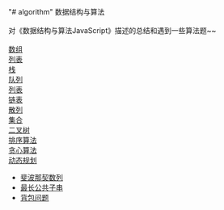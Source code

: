 "# algorithm" 
数据结构与算法</br></br>
对《数据结构与算法JavaScript》描述的总结和遇到一些算法题~~ </br></br>
[数组](https://github.com/dingruibobo/algorithm/blob/master/%E6%95%B0%E7%BB%84.md)</br>
[列表](https://github.com/dingruibobo/algorithm/blob/master/%E5%88%97%E8%A1%A8.md)</br>
[栈](https://github.com/dingruibobo/algorithm/blob/master/%E6%A0%88.md)</br>
[队列](https://github.com/dingruibobo/algorithm/blob/master/%E9%98%9F%E5%88%97.md)</br>
[列表](https://github.com/dingruibobo/algorithm/blob/master/%E9%93%BE%E8%A1%A8.md)</br>
[链表](https://github.com/dingruibobo/algorithm/blob/master/%E9%93%BE%E8%A1%A8.md)</br>
[散列](https://github.com/dingruibobo/algorithm/blob/master/%E6%95%A3%E5%88%97.md)</br>
[集合](https://github.com/dingruibobo/algorithm/blob/master/%E9%9B%86%E5%90%88.md)</br>
[二叉树](https://github.com/dingruibobo/algorithm/blob/master/%E4%BA%8C%E5%8F%89%E6%A0%91.md)</br>
[排序算法](https://github.com/dingruibobo/algorithm/tree/master/%E6%8E%92%E5%BA%8F%E7%AE%97%E6%B3%95)</br>
[贪心算法](https://github.com/dingruibobo/algorithm/tree/master/%E8%B4%AA%E5%BF%83%E7%AE%97%E6%B3%95)</br>
[动态规划](https://github.com/dingruibobo/algorithm)</br>
- [斐波那契数列](https://github.com/dingruibobo/algorithm/blob/master/%E5%8A%A8%E6%80%81%E8%A7%84%E5%88%92/fib.js)
- [最长公共子串](https://github.com/dingruibobo/algorithm/blob/master/%E5%8A%A8%E6%80%81%E8%A7%84%E5%88%92/lcs.js)
- [背包问题](https://github.com/dingruibobo/algorithm/blob/master/%E5%8A%A8%E6%80%81%E8%A7%84%E5%88%92/knapsack.js)
